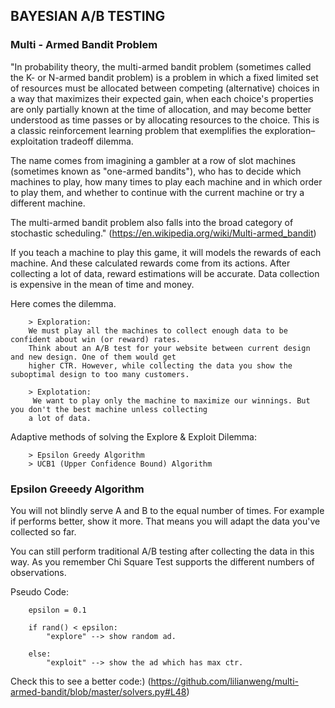 ## BAYESIAN A/B TESTING

### Multi - Armed Bandit Problem 

"In probability theory, the multi-armed bandit problem (sometimes called the K- or N-armed bandit problem) is a 
problem in which a fixed limited set of resources must be allocated between competing (alternative) choices in a way 
that maximizes their expected gain, when each choice's properties are only partially known at the time of allocation, 
and may become better understood as time passes or by allocating resources to the choice. This is a classic 
reinforcement learning problem that exemplifies the exploration–exploitation tradeoff dilemma. 

The name comes from imagining a gambler at a row of slot machines (sometimes known as "one-armed bandits"), 
who has to decide which machines to play, how many times to play each machine and in which order to play them, 
and whether to continue with the current machine or try a different machine. 

The multi-armed bandit problem also falls into the broad category of stochastic 
scheduling." (https://en.wikipedia.org/wiki/Multi-armed_bandit)


If you teach a machine to play this game, it will models the rewards of each machine. And these calculated rewards come 
from its actions. After collecting a lot of data, reward estimations will be accurate. Data collection is expensive in 
the mean of time and money. 


Here comes the dilemma. 

        > Exploration: 
        We must play all the machines to collect enough data to be confident about win (or reward) rates.
        Think about an A/B test for your website between current design and new design. One of them would get 
        higher CTR. However, while collecting the data you show the suboptimal design to too many customers. 
         
        > Explotation:
         We want to play only the machine to maximize our winnings. But you don't the best machine unless collecting 
        a lot of data.

Adaptive methods of solving the Explore & Exploit Dilemma:

        > Epsilon Greedy Algorithm 
        > UCB1 (Upper Confidence Bound) Algorithm 
        
        
### Epsilon Greeedy Algorithm

You will not blindly serve A and B to the equal number of times. For example if performs better, show it more. That means
you will adapt the data you've collected so far. 

You can still perform traditional A/B testing after collecting the data in this way. As you remember Chi Square Test 
supports the different numbers of observations. 

Pseudo Code: 

        epsilon = 0.1
        
        if rand() < epsilon:
            "explore" --> show random ad. 
        
        else:
            "exploit" --> show the ad which has max ctr. 
            
            
Check this to see a better code:) 
(https://github.com/lilianweng/multi-armed-bandit/blob/master/solvers.py#L48)



        
 

